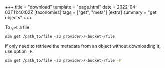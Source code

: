 +++
title = "download"
template = "page.html"
date = 2022-04-03T11:40:02Z
[taxonomies]
tags = ["get", "meta"]
[extra]
summary = "get objects"
+++


To `get` a file

```sh
s3m get /path_to/file <s3 provider>/<bucket>/file
```

If only need to retrieve the metadata from an object without downloading it, use option `-H`:

```sh
s3m get /path_to/file <s3 provider>/<bucket>/file -H
```